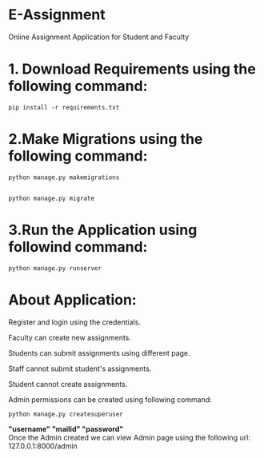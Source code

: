 # E-Assignment

Online Assignment Application for Student and Faculty

# 1. Download Requirements using the following command:

```
pip install -r requirements.txt
```

# 2.Make Migrations using the following command:

```
python manage.py makemigrations


python manage.py migrate
```

# 3.Run the Application using followind command:

```
python manage.py runserver
```

# About Application:

<p>Register and login using the credentials.</p>
<p>Faculty can create new assignments.</p>
<p>Students can submit assignments using different page.</p>
<p>Staff cannot submit student's assignments.</p>
<p>Student cannot create assignments.</p>

Admin permissions can be created using following command:

```
python manage.py createsuperuser
```

<b>
"username"
"mailid"
"password"
</b>
<br>
Once the Admin created we can view Admin page using the following url:
127.0.0.1:8000/admin
